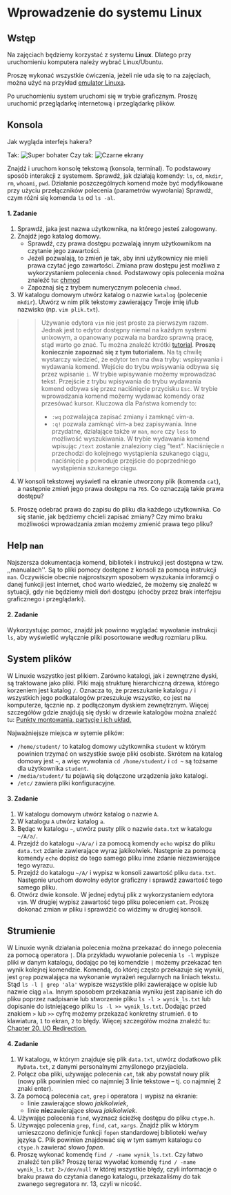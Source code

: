 # Wprowadzenie do systemu Linux

## Wstęp

Na zajęciach będziemy korzystać z systemu **Linux**. Dlatego przy uruchomieniu komputera należy wybrać Linux/Ubuntu.

Proszę wykonać wszystkie ćwiczenia, jeżeli nie uda się to na zajęciach, można użyć na przykład [emulator Linuxa](https://www.tutorialspoint.com/unix_terminal_online.php).

Po uruchomieniu system uruchomi się w trybie graficznym. Proszę uruchomić przeglądarkę internetową i przeglądarkę plików.

## Konsola

Jak wygląda interfejs hakera?

Tak:
![Super bohater](https://i.amz.mshcdn.com/nZ9D2XRtoCcXUlC6XsDWdeP41X8=/fit-in/1200x9600/http%3A%2F%2Fmashable.com%2Fwp-content%2Fuploads%2F2010%2F12%2Fminority-report-640.jpg)
Czy tak:
![Czarne ekrany](https://i.pinimg.com/originals/67/b4/fa/67b4faa0ed99b68c4aeab04f53444e4a.jpg)

Znajdź i uruchom konsolę tekstową (konsola, terminal). To podstawowy sposób interakcji z systemem.
Sprawdź, jak działają komendy: `ls`, `cd`, `mkdir`, `rm`, `whoami`, `pwd`. Działanie poszczególnych komend może być modyfikowane przy użyciu przełączników polecenia (parametrów wywołania) Sprawdź, czym różni się komenda `ls` od `ls -al`.

#### 1. Zadanie

1. Sprawdź, jaka jest nazwa użytkownika, na którego jesteś zalogowany.
1. Znajdź jego katalog domowy.
   - Sprawdź, czy prawa dostępu pozwalają innym użytkownikom na czytanie jego zawartości.
   - Jeżeli pozwalają, to zmień je tak, aby inni użytkownicy nie mieli prawa czytać jego zawartości. Zmiana praw dostępu jest możliwa z wykorzystaniem polecenia `chmod`. Podstawowy opis polecenia można znaleźć tu: [chmod](http://www.thegeekstuff.com/2010/06/chmod-command-examples)
   - Zapoznaj się z trybem numerycznym polecenia `chmod`. 
1. W katalogu domowym utwórz katalog o nazwie `katalog` (polecenie `mkdir`). Utwórz w nim plik tekstowy zawierający Twoje imię i/lub nazwisko (np. `vim plik.txt`). 
>> Używanie edytora `vim` nie jest proste za pierwszym razem. Jednak jest to edytor dostępny niemal na każdym systemi unixowym, a opanowany pozwala na bardzo sprawną pracę, stąd warto go znać. Tu można znaleźć ktrótki [tutorial](http://www.openvim.com/). **Proszę koniecznie zapoznać się z tym tutorialem.** Na tą chwilę wystarczy wiedzieć, że edytor ten ma dwa tryby: wspisywania i wydawania komend. Wejście do trybu wpisywania odbywa się przez wpisanie `i`. W trybie wpisywanie możemy wprowadzać tekst. Przejście z trybu wpisywania do trybu wydawania komend odbywa się przez naciśnięcie przycisku `Esc`. W trybie wprowadzania komend możemy wydawać komendy oraz przesówać kursor. Kluczowa dla Państwa komendy to:
>> - `:wq` pozwalająca zapisać zmiany i zamknąć vim-a.
>> - `:q!` pozwala zamknąć vim-a bez zapisywania.
>>Inne przydatne, działające także w `man`, `more` czy `less` to możliwość wyszukiwania. W trybie wydawania komend wpisując `/text` zostanie znaleziony ciąg "text". Naciśnięcie `n` przechodzi do kolejnego wystąpienia szukanego ciągu, naciśnięcie `p` powoduje przejście do poprzedniego wystąpienia szukanego ciągu.

4. W konsoli tekstowej wyświetl na ekranie utworzony plik (komenda `cat`), a następnie zmień jego prawa dostępu na `765`. Co oznaczają takie prawa dostępu?

1. Proszę odebrać prawa do zapisu do pliku dla każdego użytkownika. Co się stanie, jak będziemy chcieli zapisać zmiany? Czy mimo braku możliwości wprowadzania zmian możemy zmienić prawa tego pliku?

## Help `man`

Najszersza dokumentacja komend, bibliotek i instrukcji jest dostępna w tzw. ,,manualach''. Są to pliki pomocy dostępne z konsoli za pomocą instrukcji `man`. Oczywiście obecnie najprostszym sposobem wyszukania inforamcji o danej funkcji jest internet, choć warto wiedzieć, że możemy się znaleźć w sytuacji, gdy nie będziemy mieli doń dostępu (choćby przez brak interfejsu graficznego i przeglądarki).

#### 2. Zadanie
Wykorzystując pomoc, znajdź jak powinno wyglądać wywołanie instrukcji `ls`, aby wyświetlić wyłącznie pliki posortowane według rozmiaru pliku.

## System plików

W Linuxie wszystko jest plikiem. Zarówno katalogi, jak i zewnętrzne dyski, są traktowane jako pliki. Pliki mają strukturę hierarchiczną drzewa, którego korzeniem jest katalog `/`. Oznacza to, że przeszukanie katalogu `/` i wszystkich jego podkatalogów przeszukuje wszystko, co jest na komputerze, łącznie np. z podłączonym dyskiem zewnętrznym. Więcej szczegółów gdzie znajdują się dyski w drzewie katalogów można znaleźć tu: [Punkty montowania, partycje i ich układ.](http://ubuntu.pl/forum/viewtopic.php?t=134558) 

Najważniejsze miejsca w sytemie plików:
- `/home/student/` to katalog domowy użytkownika `student` w którym powinien trzymać on wszystkie swoje pliki osobiste. Skrótem na katalog domowy jest `~`, a więc wywołania `cd /home/student/` i `cd ~` są tożsame dla użytkownika `student`.
- `/media/student/` tu pojawią się dołączone urządzenia jako katalogi.
- `/etc/` zawiera pliki konfiguracyjne.

#### 3. Zadanie

1. W katalogu domowym utwórz katalog o nazwie `A`.
1. W katalogu `A` utwórz katalog `a`. 
1. Będąc w katalogu `~`, utwórz pusty plik o nazwie `data.txt` w katalogu `~/A/a/`.
1. Przejdź do katalogu `~/A/a/` i za pomocą komendy `echo` wpisz do pliku `data.txt` zdanie zawierające wyraz jakikolwiek. Następnie za pomocą komendy `echo` dopisz do tego samego pliku inne zdanie niezawierające tego wyrazu.
1. Przejdź do katalogu `~/A/` i wypisz w konsoli zawartość pliku `data.txt`. Następnie uruchom dowolny edytor graficzny i sprawdź zawartość tego samego pliku.
1. Otwórz dwie konsole. W jednej edytuj plik z wykorzystaniem edytora `vim`. W drugiej wypisz zawartość tego pliku poleceniem `cat`. Proszę dokonać zmian w pliku i sprawdzić co widzimy w drugiej konsoli.

## Strumienie

W Linuxie wynik działania polecenia można przekazać do innego polecenia za pomocą operatora `|`. Dla przykładu wywołanie polecenia `ls -l` wypisze pliki w danym katalogu, dodając po tej komendzie `|` możemy przekazać ten wynik kolejnej komendzie. Komendą, do której często przekazuje się wyniki, jest `grep` pozwalająca na wykonanie wyrażeń regularnych na liniach tekstu. Stąd `ls -l | grep 'ala'` wypisze wszystkie pliki zawierające w opisie lub nazwie ciąg `ala`. Innym sposobem przekazania wyniku jest zapisanie ich do pliku poprzez nadpisanie lub stworzenie pliku `ls -l > wynik_ls.txt` lub dopisanie do istniejącego pliku `ls -l >> wynik_ls.txt`. Dodając przed znakiem `>` lub `>>` cyfrę możemy przekazać konkretny strumień. `0` to klawiatura, `1` to ekran, `2` to błędy. Więcej szczegółów można znaleźć tu: [Chapter 20. I/O Redirection.](http://tldp.org/LDP/abs/html/io-redirection.html)

#### 4. Zadanie

1. W katalogu, w którym znajduje się plik `data.txt`, utwórz dodatkowo plik `MyData.txt`, z danymi personalnymi zmyślonego przyjaciela.
1. Połącz oba pliki, używając polecenia `cat`, tak aby powstał nowy plik (nowy plik powinien mieć co najmniej 3 linie tekstowe – tj. co najmniej 2 znaki enter).
1. Za pomocą polecenia `cat`, `grep` i operatora `|` wypisz na ekranie:
   - linie zawierające słowo *jakikolwiek*,
   - linie **nie**zawierające słowa *jakikolwiek*.
1. Używając polecenia `find`, wyznacz ścieżkę dostępu do pliku `ctype.h`.
1. Używając polecenia `grep`, `find`, `cat`, `xargs`. Znajdź plik w którym umieszczono definicje funkcji `fopen` standardowej biblioteki we/wy języka C. Plik powinien znajdować się w tym samym katalogu co `ctype.h` zawierać słowo *fopen*.
1. Proszę wykonać komendę `find / -name wynik_ls.txt`. Czy łatwo znaleźć ten plik? Proszę teraz wywołać komendę `find / -name wynik_ls.txt 2>/dev/null` w której wszystkie błędy, czyli informacje o braku prawa do czytania danego katalogu, przekazaliśmy do tak zwanego segregatora nr. 13, czyli w nicość.
